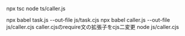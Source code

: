 npx tsc
node ts/caller.js

npx babel task.js --out-file js/task.cjs
npx babel caller.js --out-file js/caller.cjs
caller.cjsのrequire文の拡張子をcjs二変更
node js/caller.cjs
